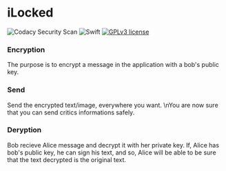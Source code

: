 # iLocked
![Codacy Security Scan](https://github.com/DevNathan/iLocked/workflows/Codacy%20Security%20Scan/badge.svg?branch=master) ![Swift](https://github.com/DevNathan/iLocked/workflows/Swift/badge.svg) [![GPLv3 license](https://img.shields.io/badge/License-GPLv3-blue.svg)](http://perso.crans.org/besson/LICENSE.html)
### Encryption
The purpose is to encrypt a message in the application with a bob's public key.

### Send 
Send the encrypted text/image, everywhere you want. \nYou are now sure that you can send critics informations safely.

### Deryption
Bob recieve Alice message and decrypt it with her private key. If, Alice has bob's public key, he can sign his text, and so, Alice will be able to be sure that the text decrypted is the original text.


